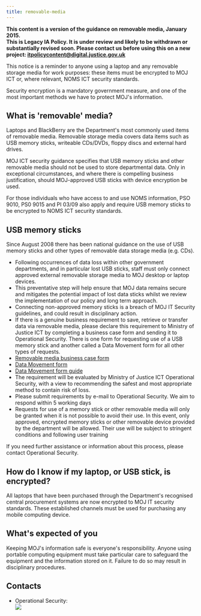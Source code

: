 ```yaml
---
title: removable-media
---
```


<b>This content is a version of the guidance on removable media, January 2015.<br/>
This is Legacy IA Policy. It is under review and likely to be withdrawn or substantially revised soon. Please contact us before using this on a new project: <a href="mailto:itpolicycontent@digital.justice.gov.uk?subject=removable-media">itpolicycontent@digital.justice.gov.uk</a></b>

This notice is a reminder to anyone using a laptop and any removable storage media for work purposes: these items must be encrypted to MOJ ICT or, where relevant, NOMS ICT security standards.

Security encryption is a mandatory government measure, and one of the most important methods we have to protect MOJ's information.

## What is 'removable' media?

Laptops and BlackBerry are the Department's most  commonly used items of removable media. Removable storage media covers data items such as USB memory sticks, writeable CDs/DVDs, floppy discs and external hard drives.

MOJ ICT security guidance specifies that USB memory sticks and other removable media should not be used to store departmental data. Only in exceptional circumstances, and where there is compelling business justification, should MOJ-approved USB sticks with device encryption be used.

For those individuals who have access to and use NOMS information, PSO 9010, PS0 9015 and PI 03/09 also apply and require USB memory sticks to be encrypted to NOMS ICT security standards.

## USB memory sticks

Since August 2008 there has been national guidance on the use of USB memory sticks and other types of removable data storage media (e.g. CDs).

*   Following occurrences of data loss within other government departments, and in particular lost USB sticks, staff must only connect approved external removable storage media to MOJ desktop or laptop devices.
*   This preventative step will help ensure that MOJ data remains secure and mitigates the potential impact of lost data sticks whilst we review the implementation of our policy and long term approach.
*   Connecting non-approved memory sticks is a breach of MOJ IT Security guidelines, and could result in disciplinary action.
*   If there is a genuine business requirement to save, retrieve or transfer data via removable media, please declare this requirement to Ministry of Justice ICT by completing a business case form and sending it to Operational Security. There is one form for requesting use of a USB memory stick and another called a Data Movement form for all other types of requests.
*   [Removable media business case form](/documents/2015/04/removable-media-business-case-form-for-usb-sticks.doc)
*   [Data Movement form](/documents/2015/04/data-movement-form.doc)
*   [Data Movement form guide](/documents/2015/04/data-movement-form-guide.doc)
*   The requirement will be evaluated by Ministry of Justice ICT Operational Security, with a view to recommending the safest and most appropriate method to contain risk of loss.
*   Please submit requirements by e-mail to Operational Security. We aim to respond within 5 working days
*   Requests for use of a memory stick or other removable media will only be granted when it is not possible to avoid their use. In this event, only approved, encrypted memory sticks or other removable device provided by the department will be allowed. Their use will be subject to stringent conditions and following user training

If you need further assistance or information about this process, please contact Operational Security.

## How do I know if my laptop, or USB stick, is encrypted?

All laptops that have been purchased through the Department's recognised central procurement systems are now encrypted to MOJ IT security standards. These established channels must be used for purchasing any mobile computing device.

## What's expected of you

Keeping MOJ's information safe is everyone's responsibility. Anyone using portable computing equipment must take particular care to safeguard the equipment and the information stored on it.  Failure to do so may result in disciplinary procedures.

## Contacts

- Operational Security:<br/>![](https://s3-eu-west-2.amazonaws.com/intranet-prod-storage-1dvcquh7kophi/uploads/2017/12/c44e91c8a5d308c4953ef918b987f543.gif)
